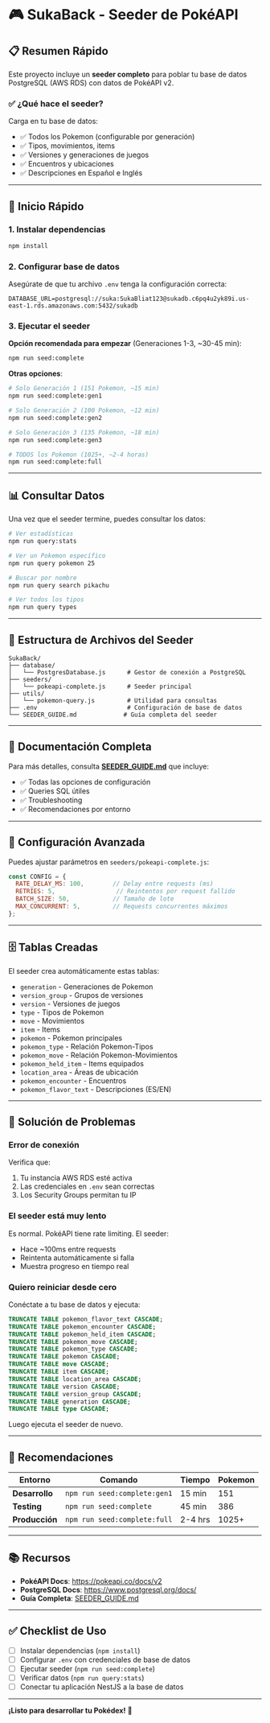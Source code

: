 # 🎮 SukaBack - Seeder de PokéAPI

## 📋 Resumen Rápido

Este proyecto incluye un **seeder completo** para poblar tu base de datos PostgreSQL (AWS RDS) con datos de PokéAPI v2.

### ✅ ¿Qué hace el seeder?

Carga en tu base de datos:
- ✅ Todos los Pokemon (configurable por generación)
- ✅ Tipos, movimientos, items
- ✅ Versiones y generaciones de juegos
- ✅ Encuentros y ubicaciones
- ✅ Descripciones en Español e Inglés

---

## 🚀 Inicio Rápido

### 1. Instalar dependencias

```bash
npm install
```

### 2. Configurar base de datos

Asegúrate de que tu archivo `.env` tenga la configuración correcta:

```env
DATABASE_URL=postgresql://suka:SukaBliat123@sukadb.c6pq4u2yk89i.us-east-1.rds.amazonaws.com:5432/sukadb
```

### 3. Ejecutar el seeder

**Opción recomendada para empezar** (Generaciones 1-3, ~30-45 min):

```bash
npm run seed:complete
```

**Otras opciones**:

```bash
# Solo Generación 1 (151 Pokemon, ~15 min)
npm run seed:complete:gen1

# Solo Generación 2 (100 Pokemon, ~12 min)
npm run seed:complete:gen2

# Solo Generación 3 (135 Pokemon, ~18 min)
npm run seed:complete:gen3

# TODOS los Pokemon (1025+, ~2-4 horas)
npm run seed:complete:full
```

---

## 📊 Consultar Datos

Una vez que el seeder termine, puedes consultar los datos:

```bash
# Ver estadísticas
npm run query:stats

# Ver un Pokemon específico
npm run query pokemon 25

# Buscar por nombre
npm run query search pikachu

# Ver todos los tipos
npm run query types
```

---

## 📁 Estructura de Archivos del Seeder

```
SukaBack/
├── database/
│   └── PostgresDatabase.js      # Gestor de conexión a PostgreSQL
├── seeders/
│   └── pokeapi-complete.js      # Seeder principal
├── utils/
│   └── pokemon-query.js         # Utilidad para consultas
├── .env                         # Configuración de base de datos
└── SEEDER_GUIDE.md             # Guía completa del seeder
```

---

## 📖 Documentación Completa

Para más detalles, consulta **[SEEDER_GUIDE.md](./SEEDER_GUIDE.md)** que incluye:

- ✅ Todas las opciones de configuración
- ✅ Queries SQL útiles
- ✅ Troubleshooting
- ✅ Recomendaciones por entorno

---

## 🔧 Configuración Avanzada

Puedes ajustar parámetros en `seeders/pokeapi-complete.js`:

```javascript
const CONFIG = {
  RATE_DELAY_MS: 100,        // Delay entre requests (ms)
  RETRIES: 5,                 // Reintentos por request fallido
  BATCH_SIZE: 50,            // Tamaño de lote
  MAX_CONCURRENT: 5,         // Requests concurrentes máximos
};
```

---

## 🗄️ Tablas Creadas

El seeder crea automáticamente estas tablas:

- `generation` - Generaciones de Pokemon
- `version_group` - Grupos de versiones
- `version` - Versiones de juegos
- `type` - Tipos de Pokemon
- `move` - Movimientos
- `item` - Items
- `pokemon` - Pokemon principales
- `pokemon_type` - Relación Pokemon-Tipos
- `pokemon_move` - Relación Pokemon-Movimientos
- `pokemon_held_item` - Items equipados
- `location_area` - Áreas de ubicación
- `pokemon_encounter` - Encuentros
- `pokemon_flavor_text` - Descripciones (ES/EN)

---

## 🚨 Solución de Problemas

### Error de conexión

Verifica que:
1. Tu instancia AWS RDS esté activa
2. Las credenciales en `.env` sean correctas
3. Los Security Groups permitan tu IP

### El seeder está muy lento

Es normal. PokéAPI tiene rate limiting. El seeder:
- Hace ~100ms entre requests
- Reintenta automáticamente si falla
- Muestra progreso en tiempo real

### Quiero reiniciar desde cero

Conéctate a tu base de datos y ejecuta:

```sql
TRUNCATE TABLE pokemon_flavor_text CASCADE;
TRUNCATE TABLE pokemon_encounter CASCADE;
TRUNCATE TABLE pokemon_held_item CASCADE;
TRUNCATE TABLE pokemon_move CASCADE;
TRUNCATE TABLE pokemon_type CASCADE;
TRUNCATE TABLE pokemon CASCADE;
TRUNCATE TABLE move CASCADE;
TRUNCATE TABLE item CASCADE;
TRUNCATE TABLE location_area CASCADE;
TRUNCATE TABLE version CASCADE;
TRUNCATE TABLE version_group CASCADE;
TRUNCATE TABLE generation CASCADE;
TRUNCATE TABLE type CASCADE;
```

Luego ejecuta el seeder de nuevo.

---

## 🎯 Recomendaciones

| Entorno | Comando | Tiempo | Pokemon |
|---------|---------|--------|---------|
| **Desarrollo** | `npm run seed:complete:gen1` | 15 min | 151 |
| **Testing** | `npm run seed:complete` | 45 min | 386 |
| **Producción** | `npm run seed:complete:full` | 2-4 hrs | 1025+ |

---

## 📚 Recursos

- **PokéAPI Docs**: https://pokeapi.co/docs/v2
- **PostgreSQL Docs**: https://www.postgresql.org/docs/
- **Guía Completa**: [SEEDER_GUIDE.md](./SEEDER_GUIDE.md)

---

## ✅ Checklist de Uso

- [ ] Instalar dependencias (`npm install`)
- [ ] Configurar `.env` con credenciales de base de datos
- [ ] Ejecutar seeder (`npm run seed:complete`)
- [ ] Verificar datos (`npm run query:stats`)
- [ ] Conectar tu aplicación NestJS a la base de datos

---

**¡Listo para desarrollar tu Pokédex!** 🚀
